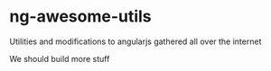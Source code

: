 # ng-awesome-utils
Utilities and modifications to angularjs gathered all over the internet

We should build more stuff
